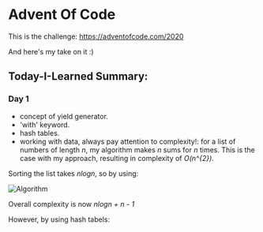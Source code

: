 # Advent Of Code
This is the challenge: https://adventofcode.com/2020

And here's my take on it :)

## Today-I-Learned Summary:

### Day 1

-  concept of yield generator.
- 'with' keyword.
- hash tables.
- working with data, always pay attention to complexity!:
for a list of numbers of length *n*, my algorithm makes *n* sums for *n* times. 
This is the case with my approach, resulting in complexity of *O(n^{2})*. 

Sorting the list takes *nlogn*, so by using:

![Algorithm](https://user-images.githubusercontent.com/64603095/100857815-6f767780-348d-11eb-9b63-d9ff63be3043.png)

Overall complexity is now *nlogn + n - 1*

However, by using hash tabels:

